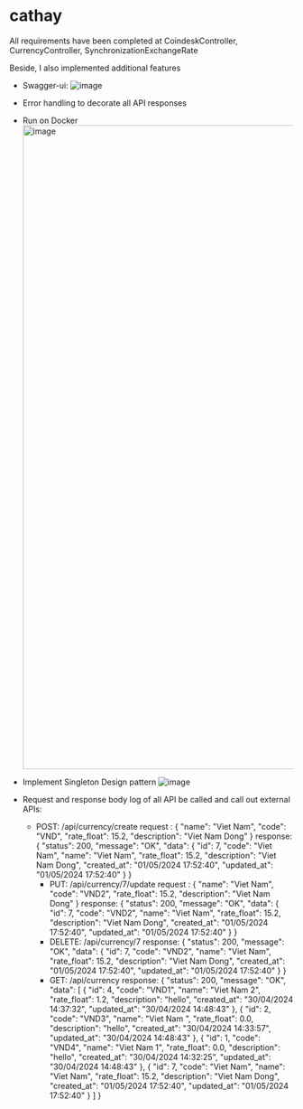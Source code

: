 
# cathay

All requirements have been completed at CoindeskController, CurrencyController, SynchronizationExchangeRate

Beside, I also implemented additional features
- Swagger-ui: 
    ![image](https://github.com/socldo/cathay/assets/84121453/08713dba-183c-4c38-ae79-b171b3c322ab)
- Error handling to decorate all API responses
- Run on Docker
  <img width="1140" alt="image" src="https://github.com/socldo/cathay/assets/84121453/aca72c8b-dc99-4931-9a78-597932aa1423">
- Implement Singleton Design pattern
   ![image](https://github.com/socldo/cathay/assets/84121453/9b1b54a3-4560-419f-909c-596eae5b599f)



- Request and response body log of all API be called and call out external APIs:
  + POST: /api/currency/create
    request : {
        "name": "Viet Nam",
        "code": "VND",
        "rate_float": 15.2,
        "description": "Viet Nam Dong"
    }
    response: {
        "status": 200,
        "message": "OK",
        "data": {
            "id": 7,
            "code": "Viet Nam",
            "name": "Viet Nam",
            "rate_float": 15.2,
            "description": "Viet Nam Dong",
            "created_at": "01/05/2024 17:52:40",
            "updated_at": "01/05/2024 17:52:40"
        }
    }
    + PUT: /api/currency/7/update
    request : {
        "name": "Viet Nam",
        "code": "VND2",
        "rate_float": 15.2,
        "description": "Viet Nam Dong"
    }
    response: {
        "status": 200,
        "message": "OK",
        "data": {
            "id": 7,
            "code": "VND2",
            "name": "Viet Nam",
            "rate_float": 15.2,
            "description": "Viet Nam Dong",
            "created_at": "01/05/2024 17:52:40",
            "updated_at": "01/05/2024 17:52:40"
        }
    }
    + DELETE: /api/currency/7
    response: {
        "status": 200,
        "message": "OK",
        "data": {
            "id": 7,
            "code": "VND2",
            "name": "Viet Nam",
            "rate_float": 15.2,
            "description": "Viet Nam Dong",
            "created_at": "01/05/2024 17:52:40",
            "updated_at": "01/05/2024 17:52:40"
        }
      }
     + GET: /api/currency
        response: {
    "status": 200,
    "message": "OK",
    "data": [
        {
            "id": 4,
            "code": "VND1",
            "name": "Viet Nam 2",
            "rate_float": 1.2,
            "description": "hello",
            "created_at": "30/04/2024 14:37:32",
            "updated_at": "30/04/2024 14:48:43"
        },
        {
            "id": 2,
            "code": "VND3",
            "name": "Viet Nam ",
            "rate_float": 0.0,
            "description": "hello",
            "created_at": "30/04/2024 14:33:57",
            "updated_at": "30/04/2024 14:48:43"
        },
        {
            "id": 1,
            "code": "VND4",
            "name": "Viet Nam 1",
            "rate_float": 0.0,
            "description": "hello",
            "created_at": "30/04/2024 14:32:25",
            "updated_at": "30/04/2024 14:48:43"
        },
        {
            "id": 7,
            "code": "Viet Nam",
            "name": "Viet Nam",
            "rate_float": 15.2,
            "description": "Viet Nam Dong",
            "created_at": "01/05/2024 17:52:40",
            "updated_at": "01/05/2024 17:52:40"
        }
    ]
}
